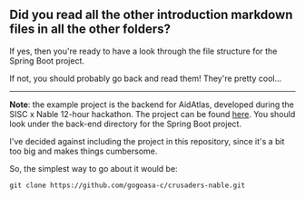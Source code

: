 ## Did you read all the other introduction markdown files in all the other folders? 

If yes, then you're ready to have a look through the file structure
for the Spring Boot project.

If not, you should probably go back and read them! They're pretty cool...



---

**Note**: the example project is the backend for AidAtlas, developed during 
the SISC x Nable 12-hour hackathon. The project can be found [here](https://github.com/gogoasa-c/crusaders-nable).
You should look under the back-end directory for the Spring Boot project.

I've decided against including the project in this repository, since it's a bit too big and makes things cumbersome.

So, the simplest way to go about it would be:

```
git clone https://github.com/gogoasa-c/crusaders-nable.git
```

